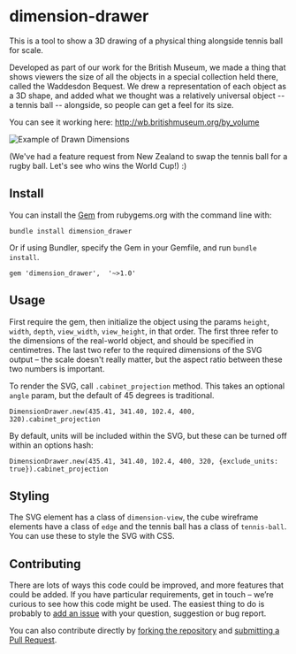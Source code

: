 # dimension-drawer
This is a tool to show a 3D drawing of a physical thing alongside tennis ball for scale. 

Developed as part of our work for the British Museum, we made a thing that shows viewers the size of all the objects in a special collection held there, called the Waddesdon Bequest. We drew a representation of each object as a 3D shape, and added what we thought was a relatively universal object -- a tennis ball -- alongside, so people can get a feel for its size.

You can see it working here: http://wb.britishmuseum.org/by_volume

![Example of Drawn Dimensions](https://raw.githubusercontent.com/goodformandspectacle/dimension-drawings/master/dimensions-example.jpg)

(We've had a feature request from New Zealand to swap the tennis ball for a rugby ball. Let's see who wins the World Cup!) :)

## Install

You can install the [Gem](https://rubygems.org/gems/dimension_drawer) from rubygems.org with the command line with:

```bundle install dimension_drawer```

Or if using Bundler, specify the Gem in your Gemfile, and run `bundle install`.

```gem 'dimension_drawer',  '~>1.0'```

## Usage

First require the gem, then initialize the object using the params `height`, `width`, `depth`, `view_width`, `view_height`, in that order. The first three refer to the dimensions of the real-world object, and should be specified in centimetres. The last two refer to the required dimensions of the SVG output – the scale doesn't really matter, but the aspect ratio between these two numbers is important.

To render the SVG, call `.cabinet_projection` method. This takes an optional `angle` param, but the default of 45 degrees is traditional.

```DimensionDrawer.new(435.41, 341.40, 102.4, 400, 320).cabinet_projection```

By default, units will be included within the SVG, but these can be turned off within an options hash:

```DimensionDrawer.new(435.41, 341.40, 102.4, 400, 320, {exclude_units: true}).cabinet_projection```

## Styling

The SVG element has a class of `dimension-view`, the cube wireframe elements have a class of `edge` and the tennis ball has a class of `tennis-ball`. You can use these to style the SVG with CSS.

## Contributing

There are lots of ways this code could be improved, and more features that could be added. If you have particular requirements, get in touch – we’re curious to see how this code might be used. The easiest thing to do is probably to [add an issue](https://github.com/goodformandspectacle/dimension-drawer/issues) with your question, suggestion or bug report.

You can also contribute directly by [forking the repository](https://help.github.com/articles/fork-a-repo/) and [submitting a Pull Request](https://help.github.com/articles/using-pull-requests/).
